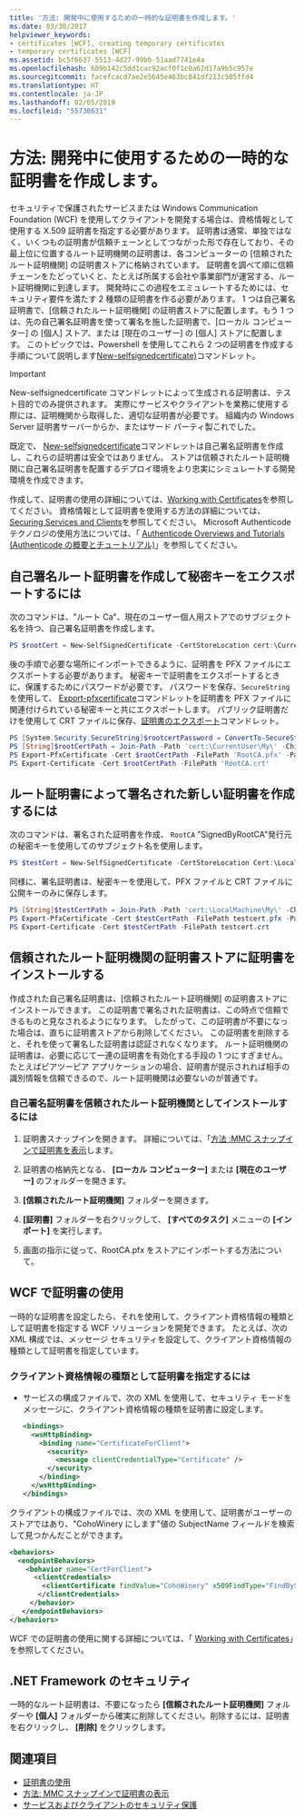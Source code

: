 ```yaml
---
title: '方法: 開発中に使用するための一時的な証明書を作成します。'
ms.date: 03/30/2017
helpviewer_keywords:
- certificates [WCF], creating temporary certificates
- temporary certificates [WCF]
ms.assetid: bc5f6637-5513-4d27-99bb-51aad7741e4a
ms.openlocfilehash: 609b142c5dd1cac92acf0f1c0a62d17a9b5c957e
ms.sourcegitcommit: facefcacd7ae2e5645e463bc841df213c505ffd4
ms.translationtype: HT
ms.contentlocale: ja-JP
ms.lasthandoff: 02/05/2019
ms.locfileid: "55738631"
---
```

# <a name="how-to-create-temporary-certificates-for-use-during-development"></a>方法: 開発中に使用するための一時的な証明書を作成します。

セキュリティで保護されたサービスまたは Windows Communication Foundation (WCF) を使用してクライアントを開発する場合は、資格情報として使用する X.509 証明書を指定する必要があります。 証明書は通常、単独ではなく、いくつもの証明書が信頼チェーンとしてつながった形で存在しており、その最上位に位置するルート証明機関の証明書は、各コンピューターの [信頼されたルート証明機関] の証明書ストアに格納されています。 証明書を調べて順に信頼チェーンをたどっていくと、たとえば所属する会社や事業部門が運営する、ルート証明機関に到達します。 開発時にこの過程をエミュレートするためには、セキュリティ要件を満たす 2 種類の証明書を作る必要があります。 1 つは自己署名証明書で、[信頼されたルート証明機関] の証明書ストアに配置します。もう 1 つは、先の自己署名証明書を使って署名を施した証明書で、[ローカル コンピューター] の [個人] ストア、または [現在のユーザー] の [個人] ストアに配置します。 このトピックでは、Powershell を使用してこれら 2 つの証明書を作成する手順について説明します[New-selfsignedcertificate)](/powershell/module/pkiclient/new-selfsignedcertificate)コマンドレット。

> [!IMPORTANT]
> New-selfsignedcertificate コマンドレットによって生成される証明書は、テスト目的でのみ提供されます。 実際にサービスやクライアントを業務に使用する際には、証明機関から取得した、適切な証明書が必要です。 組織内の Windows Server 証明書サーバーからか、またはサード パーティ製これでした。
>
> 既定で、 [New-selfsignedcertificate](/powershell/module/pkiclient/new-selfsignedcertificate)コマンドレットは自己署名証明書を作成し、これらの証明書は安全ではありません。 ストアは信頼されたルート証明機関に自己署名証明書を配置するデプロイ環境をより忠実にシミュレートする開発環境を作成できます。

 作成して、証明書の使用の詳細については、[Working with Certificates](working-with-certificates.md)を参照してください。 資格情報として証明書を使用する方法の詳細については、[Securing Services and Clients](securing-services-and-clients.md)を参照してください。 Microsoft Authenticode テクノロジの使用方法については、「 [Authenticode Overviews and Tutorials (Authenticode の概要とチュートリアル)](https://go.microsoft.com/fwlink/?LinkId=88919)」を参照してください。

## <a name="to-create-a-self-signed-root-authority-certificate-and-export-the-private-key"></a>自己署名ルート証明書を作成して秘密キーをエクスポートするには

次のコマンドは、"ルート Ca"、現在のユーザー個人用ストアでのサブジェクト名を持つ、自己署名証明書を作成します。

```powershell
PS $rootCert = New-SelfSignedCertificate -CertStoreLocation cert:\CurrentUser\My -DnsName "RootCA" -TextExtension @("1.3.6.1.4.1.311.21.10={text}1.3.6.1.5.5.7.3.1,1.3.6.1.5.5.7.3.2")
```

後の手順で必要な場所にインポートできるように、証明書を PFX ファイルにエクスポートする必要があります。 秘密キーで証明書をエクスポートするときに、保護するためにパスワードが必要です。 パスワードを保存、`SecureString`を使用して、 [Export-pfxcertificate](/powershell/module/pkiclient/export-pfxcertificate)コマンドレットを証明書を PFX ファイルに関連付けられている秘密キーと共にエクスポートします。 パブリック証明書だけを使用して CRT ファイルに保存、[証明書のエクスポート](/powershell/module/pkiclient/export-certificate)コマンドレット。

```powershell
PS [System.Security.SecureString]$rootcertPassword = ConvertTo-SecureString -String "password" -Force -AsPlainText
PS [String]$rootCertPath = Join-Path -Path 'cert:\CurrentUser\My\' -ChildPath "$($rootcert.Thumbprint)"
PS Export-PfxCertificate -Cert $rootCertPath -FilePath 'RootCA.pfx' -Password $rootcertPassword
PS Export-Certificate -Cert $rootCertPath -FilePath 'RootCA.crt'
```

## <a name="to-create-a-new-certificate-signed-by-a-root-authority-certificate"></a>ルート証明書によって署名された新しい証明書を作成するには

次のコマンドは、署名された証明書を作成、 `RootCA` "SignedByRootCA"発行元の秘密キーを使用してのサブジェクト名を使用します。

```powershell
PS $testCert = New-SelfSignedCertificate -CertStoreLocation Cert:\LocalMachine\My -DnsName "SignedByRootCA" -KeyExportPolicy Exportable -KeyLength 2048 -KeyUsage DigitalSignature,KeyEncipherment -Signer $rootCert
```

同様に、署名証明書は、秘密キーを使用して、PFX ファイルと CRT ファイルに公開キーのみに保存します。

```powershell
PS [String]$testCertPath = Join-Path -Path 'cert:\LocalMachine\My\' -ChildPath "$($testCert.Thumbprint)"
PS Export-PfxCertificate -Cert $testCertPath -FilePath testcert.pfx -Password $rootcertPassword
PS Export-Certificate -Cert $testCertPath -FilePath testcert.crt
```

## <a name="installing-a-certificate-in-the-trusted-root-certification-authorities-store"></a>信頼されたルート証明機関の証明書ストアに証明書をインストールする

作成された自己署名証明書は、[信頼されたルート証明機関] の証明書ストアにインストールできます。 この証明書で署名された証明書は、この時点で信頼できるものと見なされるようになります。 したがって、この証明書が不要になった場合は、直ちに証明書ストアから削除してください。 この証明書を削除すると、それを使って署名した証明書は認証されなくなります。 ルート証明機関の証明書は、必要に応じて一連の証明書を有効化する手段の 1 つにすぎません。 たとえばピアツーピア アプリケーションの場合、証明書が提示されれば相手の識別情報を信頼できるので、ルート証明機関は必要ないのが普通です。

### <a name="to-install-a-self-signed-certificate-in-the-trusted-root-certification-authorities"></a>自己署名証明書を信頼されたルート証明機関としてインストールするには

1. 証明書スナップインを開きます。 詳細については、「[方法 :MMC スナップインで証明書を表示](how-to-view-certificates-with-the-mmc-snap-in.md)します。

2. 証明書の格納先となる、 **[ローカル コンピューター]** または **[現在のユーザー]** のフォルダーを開きます。

3. **[信頼されたルート証明機関]** フォルダーを開きます。

4. **[証明書]** フォルダーを右クリックして、 **[すべてのタスク]** メニューの **[インポート]** を実行します。

5. 画面の指示に従って、RootCA.pfx をストアにインポートする方法について。

## <a name="using-certificates-with-wcf"></a>WCF で証明書の使用

一時的な証明書を設定したら、それを使用して、クライアント資格情報の種類として証明書を指定する WCF ソリューションを開発できます。 たとえば、次の XML 構成では、メッセージ セキュリティを設定して、クライアント資格情報の種類として証明書を指定しています。

### <a name="to-specify-a-certificate-as-the-client-credential-type"></a>クライアント資格情報の種類として証明書を指定するには

- サービスの構成ファイルで、次の XML を使用して、セキュリティ モードをメッセージに、クライアント資格情報の種類を証明書に設定します。

    ```xml
    <bindings>
      <wsHttpBinding>
        <binding name="CertificateForClient">
          <security>
            <message clientCredentialType="Certificate" />
          </security>
        </binding>
      </wsHttpBinding>
    </bindings>
    ```

クライアントの構成ファイルでは、次の XML を使用して、証明書がユーザーのストアではあり、"CohoWinery にします"値の SubjectName フィールドを検索して見つかんだことができます。

```xml
<behaviors>
  <endpointBehaviors>
    <behavior name="CertForClient">
      <clientCredentials>
        <clientCertificate findValue="CohoWinery" x509FindType="FindBySubjectName" />
       </clientCredentials>
     </behavior>
   </endpointBehaviors>
</behaviors>
```

WCF での証明書の使用に関する詳細については、「 [Working with Certificates](working-with-certificates.md)」を参照してください。

## <a name="net-framework-security"></a>.NET Framework のセキュリティ

一時的なルート証明書は、不要になったら **[信頼されたルート証明機関]** フォルダーや **[個人]** フォルダーから確実に削除してください。削除するには、証明書を右クリックし、 **[削除]** をクリックします。

## <a name="see-also"></a>関連項目

- [証明書の使用](working-with-certificates.md)
- [方法: MMC スナップインで証明書の表示](how-to-view-certificates-with-the-mmc-snap-in.md)
- [サービスおよびクライアントのセキュリティ保護](securing-services-and-clients.md)

